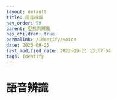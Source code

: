 ```yaml
---
layout: default
title: 語音辨識
nav_order: 99
parent: 型態與辨識
has_children: true
permalink: /Identify/voice
date: 2023-09-25
last_modified_date: 2023-09-25 13:07:54
tags: Identify
---
```


# 語音辨識
